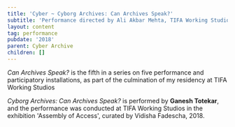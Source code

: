 ```yaml
---
title: 'Cyber ~ Cyborg Archives: Can Archives Speak?'
subtitle: 'Performance directed by Ali Akbar Mehta, TIFA Working Studios, Pune'
layout: content
tag: performance
pubdate: '2018'
parent: Cyber Archive
children: []
---
```

_Can Archives Speak?_ is the fifth in a series on five performance and participatory installations, as part of the culmination of my residency at TIFA Working Studios

_Cyborg Archives: Can Archives Speak?_ is performed by **Ganesh Totekar**, and the performance was conducted at TIFA Working Studios in the exhibition 'Assembly of Access', curated by Vidisha Fadescha, 2018.
